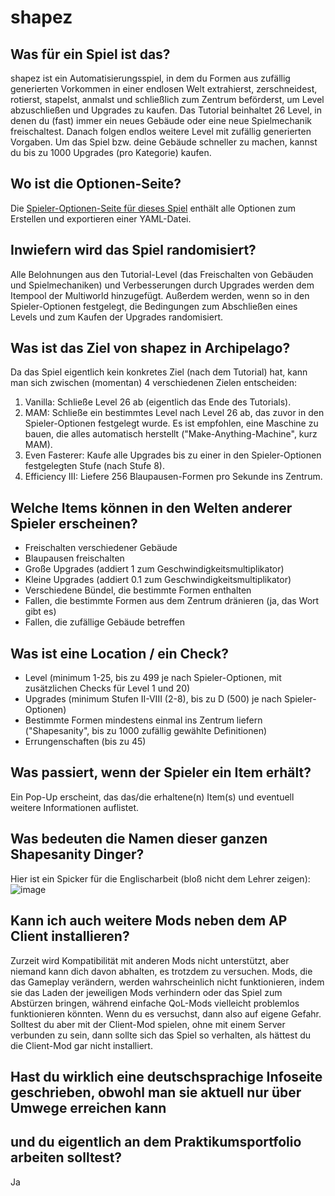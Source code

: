 # shapez

## Was für ein Spiel ist das?

shapez ist ein Automatisierungsspiel, in dem du Formen aus zufällig generierten Vorkommen in einer endlosen Welt 
extrahierst, zerschneidest, rotierst, stapelst, anmalst und schließlich zum Zentrum beförderst, um Level abzuschließen
und Upgrades zu kaufen. Das Tutorial beinhaltet 26 Level, in denen du (fast) immer ein neues Gebäude oder eine neue
Spielmechanik freischaltest. Danach folgen endlos weitere Level mit zufällig generierten Vorgaben. Um das Spiel bzw.
deine Gebäude schneller zu machen, kannst du bis zu 1000 Upgrades (pro Kategorie) kaufen.

## Wo ist die Optionen-Seite?

Die [Spieler-Optionen-Seite für dieses Spiel](../player-options) enthält alle Optionen zum Erstellen und exportieren 
einer YAML-Datei.

## Inwiefern wird das Spiel randomisiert?

Alle Belohnungen aus den Tutorial-Level (das Freischalten von Gebäuden und Spielmechaniken) und Verbesserungen durch
Upgrades werden dem Itempool der Multiworld hinzugefügt. Außerdem werden, wenn so in den Spieler-Optionen festgelegt,
die Bedingungen zum Abschließen eines Levels und zum Kaufen der Upgrades randomisiert.

## Was ist das Ziel von shapez in Archipelago?

Da das Spiel eigentlich kein konkretes Ziel (nach dem Tutorial) hat, kann man sich zwischen (momentan) 4 verschiedenen
Zielen entscheiden:
1. Vanilla: Schließe Level 26 ab (eigentlich das Ende des Tutorials).
2. MAM: Schließe ein bestimmtes Level nach Level 26 ab, das zuvor in den Spieler-Optionen festgelegt wurde. Es ist
empfohlen, eine Maschine zu bauen, die alles automatisch herstellt ("Make-Anything-Machine", kurz MAM).
3. Even Fasterer: Kaufe alle Upgrades bis zu einer in den Spieler-Optionen festgelegten Stufe (nach Stufe 8).
4. Efficiency III: Liefere 256 Blaupausen-Formen pro Sekunde ins Zentrum.

## Welche Items können in den Welten anderer Spieler erscheinen?

- Freischalten verschiedener Gebäude
- Blaupausen freischalten
- Große Upgrades (addiert 1 zum Geschwindigkeitsmultiplikator)
- Kleine Upgrades (addiert 0.1 zum Geschwindigkeitsmultiplikator)
- Verschiedene Bündel, die bestimmte Formen enthalten
- Fallen, die bestimmte Formen aus dem Zentrum dränieren (ja, das Wort gibt es)
- Fallen, die zufällige Gebäude betreffen

## Was ist eine Location / ein Check?

- Level (minimum 1-25, bis zu 499 je nach Spieler-Optionen, mit zusätzlichen Checks für Level 1 und 20)
- Upgrades (minimum Stufen II-VIII (2-8), bis zu D (500) je nach Spieler-Optionen)
- Bestimmte Formen mindestens einmal ins Zentrum liefern ("Shapesanity", bis zu 1000 zufällig gewählte Definitionen)
- Errungenschaften (bis zu 45)

## Was passiert, wenn der Spieler ein Item erhält?

Ein Pop-Up erscheint, das das/die erhaltene(n) Item(s) und eventuell weitere Informationen auflistet.

## Was bedeuten die Namen dieser ganzen Shapesanity Dinger?

Hier ist ein Spicker für die Englischarbeit (bloß nicht dem Lehrer zeigen):
![image](https://i.imgur.com/lbmY1rG.png)

## Kann ich auch weitere Mods neben dem AP Client installieren?

Zurzeit wird Kompatibilität mit anderen Mods nicht unterstützt, aber niemand kann dich davon abhalten, es trotzdem zu
versuchen. Mods, die das Gameplay verändern, werden wahrscheinlich nicht funktionieren, indem sie das Laden der 
jeweiligen Mods verhindern oder das Spiel zum Abstürzen bringen, während einfache QoL-Mods vielleicht problemlos
funktionieren könnten. Wenn du es versuchst, dann also auf eigene Gefahr. Solltest du aber mit der Client-Mod spielen,
ohne mit einem Server verbunden zu sein, dann sollte sich das Spiel so verhalten, als hättest du die Client-Mod gar 
nicht installiert.

## Hast du wirklich eine deutschsprachige Infoseite geschrieben, obwohl man sie aktuell nur über Umwege erreichen kann
## und du eigentlich an dem Praktikumsportfolio arbeiten solltest?

Ja
